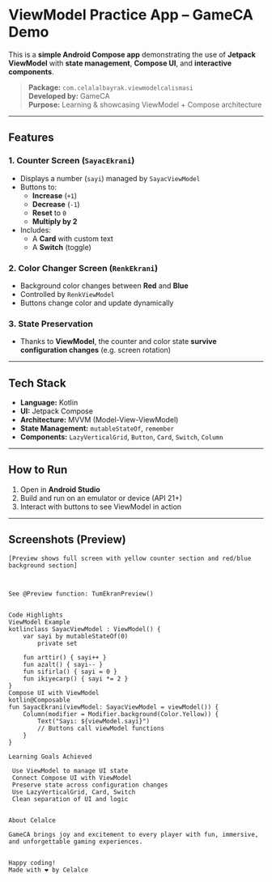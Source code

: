 # ViewModel Practice App – GameCA Demo

This is a **simple Android Compose app** demonstrating the use of **Jetpack ViewModel** with **state management**, **Compose UI**, and **interactive components**.

> **Package:** `com.celalalbayrak.viewmodelcalismasi`  
> **Developed by:** GameCA  
> **Purpose:** Learning & showcasing ViewModel + Compose architecture

---

## Features

### 1. **Counter Screen (`SayacEkrani`)**
- Displays a number (`sayi`) managed by `SayacViewModel`
- Buttons to:
  - **Increase** (`+1`)
  - **Decrease** (`-1`)
  - **Reset** to `0`
  - **Multiply by 2**
- Includes:
  - A **Card** with custom text
  - A **Switch** (toggle)

### 2. **Color Changer Screen (`RenkEkrani`)**
- Background color changes between **Red** and **Blue**
- Controlled by `RenkViewModel`
- Buttons change color and update dynamically

### 3. **State Preservation**
- Thanks to **ViewModel**, the counter and color state **survive configuration changes** (e.g. screen rotation)

---

## Tech Stack

- **Language:** Kotlin
- **UI:** Jetpack Compose
- **Architecture:** MVVM (Model-View-ViewModel)
- **State Management:** `mutableStateOf`, `remember`
- **Components:** `LazyVerticalGrid`, `Button`, `Card`, `Switch`, `Column`

---

## How to Run

1. Open in **Android Studio**
2. Build and run on an emulator or device (API 21+)
3. Interact with buttons to see ViewModel in action

---

## Screenshots (Preview)

```plaintext
[Preview shows full screen with yellow counter section and red/blue background section]



See @Preview function: TumEkranPreview()


Code Highlights
ViewModel Example
kotlinclass SayacViewModel : ViewModel() {
    var sayi by mutableStateOf(0)
        private set

    fun arttir() { sayi++ }
    fun azalt() { sayi-- }
    fun sifirla() { sayi = 0 }
    fun ikiyecarp() { sayi *= 2 }
}
Compose UI with ViewModel
kotlin@Composable
fun SayacEkrani(viewModel: SayacViewModel = viewModel()) {
    Column(modifier = Modifier.background(Color.Yellow)) {
        Text("Sayı: ${viewModel.sayi}")
        // Buttons call viewModel functions
    }
}

Learning Goals Achieved

 Use ViewModel to manage UI state
 Connect Compose UI with ViewModel
 Preserve state across configuration changes
 Use LazyVerticalGrid, Card, Switch
 Clean separation of UI and logic


About Celalce

GameCA brings joy and excitement to every player with fun, immersive, and unforgettable gaming experiences.


Happy coding!
Made with ❤️ by Celalce
